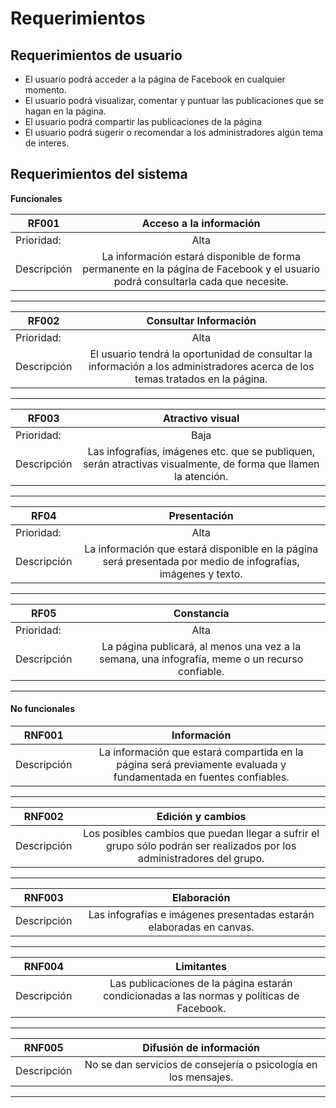 # Requerimientos

## Requerimientos de usuario

- El usuario podrá acceder a la página de Facebook en cualquier momento.
- El usuario podrá visualizar, comentar y puntuar las publicaciones que se hagan en la página.
- El usuario podrá compartir las publicaciones de la página
- El usuario podrá sugerir o recomendar a los administradores algún tema de interes.


## Requerimientos del sistema

**Funcionales**

| RF001   |       Acceso a la información      |  
|----------|:-------------:|
| Prioridad:| Alta |
| Descripción |La información estará disponible de forma permanente en la página de Facebook y el usuario podrá consultarla cada que necesite. |

***

| RF002   |       Consultar Información      |  
|----------|:-------------:|
| Prioridad:| Alta |
| Descripción |El usuario tendrá la oportunidad de consultar la información a los administradores acerca de los temas tratados en la página. |

***

| RF003   |       Atractivo visual      |  
|----------|:-------------:|
| Prioridad:| Baja |
| Descripción |Las infografías, imágenes etc. que se publiquen, serán atractivas visualmente, de forma que llamen la atención. |

***

| RF04   |       Presentación      |  
|----------|:-------------:|
| Prioridad:| Alta |
| Descripción |La información que estará disponible en la página será presentada por medio de infografías, imágenes y texto. |

***

| RF05   |       Constancia      |  
|----------|:-------------:|
| Prioridad:| Alta |
| Descripción |La página publicará, al menos una vez a la semana, una infografía, meme o un recurso confiable. |

***

#### No funcionales

| RNF001   |      Información       |  
|----------|:-------------:|
| Descripción |La información que estará compartida en la página será previamente evaluada y fundamentada en fuentes confiables. |

***

| RNF002   |      Edición y cambios       |  
|----------|:-------------:|
| Descripción |Los posibles cambios que puedan llegar a sufrir el grupo sólo podrán ser realizados por los administradores del grupo. |

***

| RNF003   |      Elaboración       |  
|----------|:-------------:|
| Descripción |Las infografías e imágenes presentadas estarán elaboradas en canvas. |

***

| RNF004   |      Limitantes       |  
|----------|:-------------:|
| Descripción |Las publicaciones de la página estarán condicionadas a las normas y políticas de Facebook. |

***

| RNF005   |      Difusión de información       |  
|----------|:-------------:|
| Descripción |No se dan servicios de consejería o psicología en los mensajes. |

***
